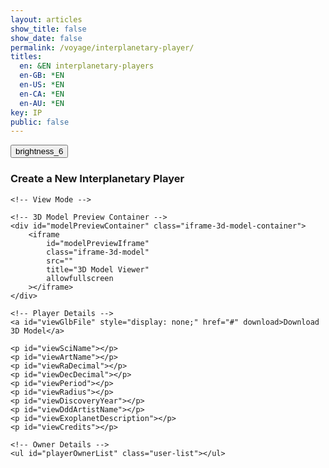 ```yaml
---
layout: articles
show_title: false
show_date: false
permalink: /voyage/interplanetary-player/
titles:
  en: &EN interplanetary-players
  en-GB: *EN
  en-US: *EN
  en-CA: *EN
  en-AU: *EN
key: IP
public: false
---
```


<div class="web-container">
    <div class="button-container">
        <div class="back-button-container">
            <a href="/voyage" title="Back to Voyage">
                <button id="backButton" class="btn button--outline-primary button--circle">
                    <span class="material-symbols-outlined">brightness_6</span>
                </button>
            </a>
        </div>
        <div class="edit-button-container">
            <button id="editButton" class="btn button--outline-primary button--circle" title="Edit Interplanetary Player" style="display: none;">
                <span class="material-symbols-outlined">edit</span> 
            </button>
        </div>
    </div>
    <h3 id="formTitle">Create a New Interplanetary Player</h3>

    <!-- View Mode -->
<div id="interplanetaryPlayerView" style="display: block;"> <!-- Ensure view is visible -->

    <!-- 3D Model Preview Container -->
    <div id="modelPreviewContainer" class="iframe-3d-model-container">
        <iframe 
            id="modelPreviewIframe"
            class="iframe-3d-model"
            src=""
            title="3D Model Viewer"
            allowfullscreen
        ></iframe>
    </div>

    <!-- Player Details -->
    <a id="viewGlbFile" style="display: none;" href="#" download>Download 3D Model</a>
    
    <p id="viewSciName"></p>
    <p id="viewArtName"></p>
    <p id="viewRaDecimal"></p>
    <p id="viewDecDecimal"></p>
    <p id="viewPeriod"></p>
    <p id="viewRadius"></p>
    <p id="viewDiscoveryYear"></p>
    <p id="viewDddArtistName"></p>
    <p id="viewExoplanetDescription"></p>
    <p id="viewCredits"></p>
    
    <!-- Owner Details -->
    <ul id="playerOwnerList" class="user-list"></ul>
</div>        
    <!-- Edit/Create Mode -->
    <form id="articleForm" class="contact-form" style="display: none;" enctype="multipart/form-data">
        <!-- 3D Model Upload -->
        <p>Please fill out the form with details about the exoplanet and your artistic representation.</p>

        <div id="modelPreviewFormContainer" class="iframe-3d-model-container">
            <iframe 
                id="modelPreviewFormIframe"
                class="iframe-3d-model" 
                width="100%" 
                height="400px" 
                style="background: transparent; border: none; display: none;">
            </iframe>
        </div>
        <!-- GLB File Upload -->
        <label for="uploadGlb">
            Please upload the 3D model (GLB format): <span class="required" id="uploadGlbRequired">*</span>
            <span class="tooltip" aria-label="GLB File Info" tabindex="0" data-tooltip="Ensure the file is in .glb format and does not exceed 50MB.">
                <span class="material-symbols-outlined">tooltip_2</span>
            </span>
        </label>
        <input type="file" id="uploadGlb" name="uploadGlb" accept=".glb" required>

        <!-- Existing GLB File -->
        <div id="existingGlbFile" style="display: none;">
            Current 3D Model File: <a href="#" target="_blank" id="existingGlbLink">Download</a>
        </div>

        <!-- 3D Artist -->
        <label for="dddArtistName">
            Who is the 3D artist for this creation? Please introduce @username <span class="required">*</span>
            <span class="tooltip" aria-label="Artist Info" tabindex="0" data-tooltip="Provide the username of the 3D artist responsible for this creation.">
                <span class="material-symbols-outlined">tooltip_2</span>
            </span>
        </label>
        <div class="input-wrapper">
            <input type="text" class="user-search-input" name="artistUsernames[]" placeholder="Type a username..." autocomplete="off" required>
            <input type="hidden" class="artistUserId" name="artistUserIds[]" value="">
            <div class="dropdown"></div>
        </div>
        <span id="dddArtistFeedback" class="feedback-message"></span><br><br>

        <!-- Scientific Exoplanet Name -->
        <label for="sciName">Which scientific exoplanet are you representing?</label>
        <select id="sciName" name="sciName" required>
            <option value="">Please select an exoplanet</option>
        </select>
        <!-- This paragraph will display the fixed sciName in edit mode -->
        <h4 id="sciNameDisplay" style="display: none;"></h4>

        <!-- Exoplanet Details -->
        <div id="exoplanetDetails" style="display: none;">
            <p><strong>IP ID:</strong> <span id="ipId"></span></p>
            <p><strong>Right Ascension (Decimal):</strong> <span id="ra_decimal"></span></p>
            <p><strong>Declination (Decimal):</strong> <span id="dec_decimal"></span></p>
            <p><strong>Orbital Period [days]:</strong> <span id="period"></span></p>
            <p><strong>Radius [R earth]:</strong> <span id="radius"></span></p>
            <p><strong>Discovery Year:</strong> <span id="discoveryyear"></span></p>
        </div><br><br>

        <!-- Artistic Exoplanet Name -->
        <label for="artName">What artistic name would you like to give this Interplanetary Player?</label>
        <input type="text" id="artName" name="artName" required>
        <span id="artNameFeedback" class="feedback-message"></span><br>

        <div class="parameter-inputs">
            <label for="moonAmount">How many moons orbit this planet?</label>
            <div class="param-range">
                <input type="number" id="moonAmount" name="moonAmount" value="0" required min="0" max="145" placeholder="moonAmount">
            </div>
        </div>

        <!-- Exoplanet Description -->
        <label for="exoplanetDescription">Can you describe the topology, life, or story of this exoplanet in 500 characters?</label>
        <textarea id="exoplanetDescription" name="exoplanetDescription" required rows="4" maxlength="500" style="width: 100%;"></textarea><br><br>

        <!-- Credits -->
        <label for="credits">Who should be credited for this work?</label>
        <input type="text" id="credits" name="credits" required><br><br>

        <!-- Submit Button -->
        <button type="submit" id="submitButton" disabled>Submit</button>

        <br>
             <button type="button" id="cancelButton" class="btn button--outline-primary button--circle">Cancel</button>
        <div class="p-2"></div>

        <!-- Loading Message -->
        <div id="loadingMessage" style="display: none; text-align: center;">
            <p>Uploading your interplanetary player, please wait...</p>
            <!-- Loading Spinner -->
            <div class="spinner"></div>
        </div>

        <!-- Progress Bar -->
        <div class="progress-bar">
            <div id="progress">0%</div>
        </div><br>

        <!-- Status Messages -->
        <div id="statusMessage" class="status-message" style="display: none;"></div>
    </form>
</div>
<div id="toastContainer"></div>

<script>
    // Define the API base URL
    const API_BASE_URL = 'https://api.plantasia.space/api';

    // Define the file category for this form
    const FILE_CATEGORY_UPLOAD = 'interplanetaryPlayers'; // Must match the category in spacesUtils.js

    // Toast Function for User Notifications
    function showToast(message, type = 'success') {
        const toastContainer = document.getElementById('toastContainer');
        const toast = document.createElement('div');
        const toastId = `toast_${Date.now()}`;
        toast.classList.add('toast');
        toast.setAttribute('id', toastId);
        toast.setAttribute('role', 'alert');
        toast.setAttribute('aria-live', 'assertive');
        toast.setAttribute('aria-atomic', 'true');

        if (type === 'success') {
            toast.classList.add('success');
        } else if (type === 'error') {
            toast.classList.add('error');
        }

        // Close Button
        const closeBtn = document.createElement('button');
        closeBtn.classList.add('close-btn');
        closeBtn.innerHTML = '&times;';
        closeBtn.onclick = () => {
            toast.classList.remove('show');
            setTimeout(() => {
                const toastElem = document.getElementById(toastId);
                if (toastElem) {
                    toastElem.remove();
                }
            }, 500);
        };

        toast.appendChild(closeBtn);
        toast.appendChild(document.createTextNode(message));
        toastContainer.appendChild(toast);

        // Show the toast
        setTimeout(() => {
            toast.classList.add('show');
        }, 100);

        // Automatically hide the toast after 3 seconds
        setTimeout(() => {
            toast.classList.remove('show');
            setTimeout(() => {
                const toastElem = document.getElementById(toastId);
                if (toastElem) {
                    toastElem.remove();
                }
            }, 500);
        }, 3000);
    }

    // URL Parameters
    const urlParams = new URLSearchParams(window.location.search);
    let initialMode = urlParams.get('mode'); // 'edit', 'view', or null
    let playerId = urlParams.get('playerId') || ''; // Default to '' if 'playerId' is not provided.

    // Global Variables
    let playerData = null; // Holds the current player data
    let exoplanetData = {}; // Holds exoplanet data fetched from the API
    const userId = localStorage.getItem('userId'); // Retrieve the logged-in user's ID
    let isOwner = false; // Indicates if the current user is the owner of the player
    let moonAmountInput = null; // Reference to the moonAmount input
    let currentMode = 'create'; // Current mode: 'create', 'edit', 'view'

    // Initialize the form once the DOM is loaded
    document.addEventListener('DOMContentLoaded', async () => {
        setupFormListeners();
        await loadExoplanetData();
        setupArtNameValidation();

        // Determine initial mode based on URL parameters
        if (initialMode === 'edit' && playerId) {
            currentMode = 'edit';
            await loadInterplanetaryPlayersDetails(playerId);
        } else if (initialMode === 'view' && playerId) {
            currentMode = 'view';
            await loadInterplanetaryPlayersDetails(playerId);
        } else {
            currentMode = 'create';
            clearFormFields();
        }

        setFormMode(currentMode);

        // Push the initial state to history
        history.replaceState({ mode: currentMode, playerId }, '', window.location.href);
    });

    // Function to load exoplanet data from the server
    async function loadExoplanetData() {
        try {
            console.log('Fetching exoplanet data from server');
            const response = await fetch(`${API_BASE_URL}/interplanetaryplayers/fetch-exoplanet-data`);
            if (!response.ok) {
                throw new Error(`Failed to fetch exoplanet data: ${response.statusText}`);
            }
            const data = await response.json();
            console.log('Exoplanet data fetched:', data);
            
            // Check if data has success and exoplanets array
            if (data.success && Array.isArray(data.exoplanets) && data.exoplanets.length > 0) {
                const exoplanetObject = data.exoplanets[0]; // Access the first element
                //console.log('Exoplanet Object:', exoplanetObject);
                exoplanetData = {}; // Initialize as an empty object

                // Iterate through the keys of the exoplanetObject to build exoplanetData
                Object.keys(exoplanetObject).forEach(ipId => {
                    //console.log('Processing ipId:', ipId);
                    if (ipId !== 'undefined') { // Exclude undefined keys
                        exoplanetData[ipId] = exoplanetObject[ipId];
                    } else {
                        console.warn('Encountered undefined ipId:', exoplanetObject[ipId]);
                    }
                });

                console.log('Structured Exoplanet Data:', exoplanetData);
                populateExoplanetDropdown();
            } else {
                throw new Error('Exoplanet data is empty or not in the expected format.');
            }
        } catch (error) {
            console.error('Error loading exoplanet data:', error);
            showToast('Failed to load exoplanet data. Please refresh the page.', 'error');
        }
    }

// Function to populate the exoplanet dropdown with data fetched from the API
function populateExoplanetDropdown() {
    const selectElement = document.getElementById('sciName');
    selectElement.innerHTML = '<option value="">Please select an exoplanet</option>';

    // Iterate over the keys in exoplanetData
    Object.keys(exoplanetData).forEach(ipId => {
        const exoplanet = exoplanetData[ipId];

        // Only add to the dropdown if artName is explicitly null or the string "null"
        if (exoplanet.artName === null || exoplanet.artName === 'null') {
            const option = document.createElement('option');
            option.value = ipId; // Set ipId as the value for the option
            option.textContent = `${ipId}: ${exoplanet.sciName}`; // Display ipId and sciName
            selectElement.appendChild(option);
        }
    });

    console.log('Exoplanet dropdown populated with available exoplanets.');
}

function collectArtistUserIds() {
    const artistIdInputs = document.querySelectorAll('.artistUserId');
    const artistIds = Array.from(artistIdInputs).map(input => input.value.trim());
    return artistIds.filter(id => id); // Remove empty entries
}


function clearFormFields() {
    const sciName = document.getElementById('sciName');
    if (sciName) sciName.value = '';

    const artName = document.getElementById('artName');
    if (artName) artName.value = '';

    const dddArtistName = document.getElementById('dddArtistName');
    if (dddArtistName) dddArtistName.value = '';

    const exoplanetDescription = document.getElementById('exoplanetDescription');
    if (exoplanetDescription) exoplanetDescription.value = '';

    const credits = document.getElementById('credits');
    if (credits) credits.value = '';

    const uploadGlb = document.getElementById('uploadGlb');
    if (uploadGlb) uploadGlb.value = '';

    const moonAmount = document.getElementById('moonAmount');
    if (moonAmount) moonAmount.value = '0';

    const exoplanetDetails = document.getElementById('exoplanetDetails');
    if (exoplanetDetails) exoplanetDetails.style.display = 'none';

    displayArtNameFeedback('', '');

    const submitButton = document.getElementById('submitButton');
    if (submitButton) submitButton.disabled = true;

    const existingGlbFile = document.getElementById('existingGlbFile');
    if (existingGlbFile) existingGlbFile.style.display = 'none';

    const modelPreviewFormIframe = document.getElementById('modelPreviewFormIframe');
    if (modelPreviewFormIframe) {
        modelPreviewFormIframe.src = '';
        modelPreviewFormIframe.style.display = 'none';
    }
}

// Function to Set Up Form Listeners
function setupFormListeners() {
    // Reference to moonAmount input
    moonAmountInput = document.getElementById('moonAmount');
    const cancelButton = document.getElementById('cancelButton');

    // Validate moonAmount to be between 0 and 145
    if (moonAmountInput) {
        moonAmountInput.addEventListener('input', function() {
            let value = parseInt(moonAmountInput.value, 10);

            if (isNaN(value) || value < 0) {
                value = 0;
            } else if (value > 145) {
                value = 145;
            }

            moonAmountInput.value = value;
        });
    }

    // GLB Upload Preview
    const uploadGlbInput = document.getElementById('uploadGlb');
    const modelPreviewIframe = document.getElementById('modelPreviewFormIframe');

    // GLB Upload Preview
    if (uploadGlbInput) {
        uploadGlbInput.addEventListener('change', function(event) {
            const file = event.target.files[0];

            if (file) {
                if (file.type === 'model/gltf-binary' || file.name.endsWith('.glb')) {
                    const tempUrl = URL.createObjectURL(file);

                    modelPreviewIframe.src = `https://preview.maar.world/?model=${encodeURIComponent(tempUrl)}`;
                    modelPreviewIframe.style.display = 'block';

                    // Revoke URL to free memory after iframe loads
                    modelPreviewIframe.onload = () => {
                        URL.revokeObjectURL(tempUrl);
                    };
                } else {
                    alert('Please upload a valid GLB file.');
                    uploadGlbInput.value = ''; // Clear input
                    modelPreviewIframe.style.display = 'none';
                }
            } else {
                modelPreviewIframe.src = '';
                modelPreviewIframe.style.display = 'none';
            }
        });
    }


    // Cancel Button Event Listener
    if (cancelButton) {
        cancelButton.addEventListener('click', function() {
            setFormMode("view");
            console.log("Canceling form editing/creation.");
        });
    }

    // Save form data on input change
    const formElements = document.querySelectorAll('#articleForm input, #articleForm select, #articleForm textarea');

    formElements.forEach(element => {
        element.addEventListener('input', saveFormData);
    });

    // Handle form submission
    const articleForm = document.getElementById('articleForm');
    if (articleForm) {
        articleForm.addEventListener('submit', function(event) {
            event.preventDefault();
            handleFormSubmission();
        });
    }

    // Handle change in exoplanet selection
    const sciNameSelect = document.getElementById('sciName');
    if (sciNameSelect) {
        sciNameSelect.addEventListener('change', updateDetails);
    }

    // Add event listeners to file inputs to monitor file selections
    if (uploadGlbInput) {
        uploadGlbInput.addEventListener('change', checkFileUploads);
    }
}

// Function to Update Exoplanet Details on Selection Change
function updateDetails() {
    const sciNameSelect = document.getElementById('sciName');
    if (!sciNameSelect) {
        console.error('sciName select element not found');
        return;
    }

    const selectedIpId = sciNameSelect.value;
    const detailsDiv = document.getElementById('exoplanetDetails');
    if (!detailsDiv) {
        console.error('exoplanetDetails div not found');
        return;
    }

    const exoplanet = exoplanetData[selectedIpId]; // Access exoplanet by ipId

    if (!selectedIpId || !exoplanet) {
        detailsDiv.style.display = 'none';
    } else {
        // Populate the details section with exoplanet data
        document.getElementById('ipId').textContent = selectedIpId;
        document.getElementById('ra_decimal').textContent = exoplanet.ra_decimal || 'N/A';
        document.getElementById('dec_decimal').textContent = exoplanet.dec_decimal || 'N/A';
        document.getElementById('period').textContent = exoplanet.period || 'N/A';
        document.getElementById('radius').textContent = exoplanet.radius || 'N/A';
        document.getElementById('discoveryyear').textContent = exoplanet.discoveryyear || 'N/A';
        detailsDiv.style.display = 'block';
    }
}

    // Function to Save Form Data Locally (Optional)
function saveFormData() {
    const formData = {};

    const sciNameElement = document.getElementById('sciName');
    if (sciNameElement) formData.sciName = sciNameElement.value;

    const artNameElement = document.getElementById('artName');
    if (artNameElement) formData.artName = artNameElement.value;

    const moonAmountElement = document.getElementById('moonAmount');
    if (moonAmountElement) formData.moonAmount = moonAmountElement.value;

    const dddArtistNameElement = document.getElementById('dddArtistName');
    if (dddArtistNameElement) formData.dddArtistName = dddArtistNameElement.value;

    const exoplanetDescriptionElement = document.getElementById('exoplanetDescription');
    if (exoplanetDescriptionElement) formData.exoplanetDescription = exoplanetDescriptionElement.value;

    const creditsElement = document.getElementById('credits');
    if (creditsElement) formData.credits = creditsElement.value;

    localStorage.setItem('protoFormData', JSON.stringify(formData));
}

// Function to Load Saved Form Data (Optional)
function loadFormData() {
    const savedData = JSON.parse(localStorage.getItem('protoFormData'));
    if (savedData) {
        document.getElementById('sciName').value = savedData.sciName || '';
        document.getElementById('artName').value = savedData.artName || '';
        document.getElementById('moonAmount').value = savedData.moonAmount || '0';
        document.getElementById('dddArtistName').value = savedData.dddArtistName || '';
        document.getElementById('exoplanetDescription').value = savedData.exoplanetDescription || '';
        document.getElementById('credits').value = savedData.credits || '';
    }
}

/**
 * Function to Handle Form Submission with Enhanced Validation
 */
async function handleFormSubmission() {
    // In Create Mode, ensure GLB file is uploaded
    if (currentMode === 'create') {
        const glbFile = document.getElementById('uploadGlb').files[0];

        if (!glbFile) {
            showToast('Please upload the 3D model (GLB) before submitting.', 'error');
            return;
        }
    }

    submitForm(); // Proceed with form submission
}

/**
 * Function to Submit the Form for Creating or Editing an Interplanetary Player.
 */
// Frontend JavaScript

async function submitForm() {
  disableFormInputs();

  const submitButton = document.querySelector('#articleForm button[type="submit"]');
  if (submitButton) {
    submitButton.disabled = true;
    submitButton.textContent = 'Submitting...';
  }

  const url = currentMode === 'edit'
    ? `${API_BASE_URL}/interplanetaryplayers/${playerId}`
    : `${API_BASE_URL}/interplanetaryplayers`;

  const method = currentMode === 'edit' ? 'PATCH' : 'POST';
  console.log('Submitting form to:', url);

  // Collect moon amount and validate range
  let moonAmount = 0;
  const moonAmountInput = document.getElementById('moonAmount');
  if (moonAmountInput) {
    moonAmount = parseInt(moonAmountInput.value, 10);
    moonAmount = isNaN(moonAmount) || moonAmount < 0 ? 0 : moonAmount > 145 ? 145 : moonAmount;
  }

  // Determine sciName and ipId based on the mode
  let sciName = '';
  let selectedIpId = '';

  if (currentMode === 'create') {
    const sciNameSelect = document.getElementById('sciName');
    if (sciNameSelect) {
      selectedIpId = sciNameSelect.value;
      sciName = selectedIpId && exoplanetData[selectedIpId]
        ? exoplanetData[selectedIpId].sciName
        : 'Unknown Exoplanet';
    }
  } else if (currentMode === 'edit') {
    selectedIpId = playerData.ipId; // From loaded player data
    sciName = playerData.sciName;    // From loaded player data
  }

  // Collect form data with null checks
  const artNameInput = document.getElementById('artName');
  const artName = artNameInput ? artNameInput.value.trim() : '';

  const raDecimalElement = document.getElementById('ra_decimal');
  const ra_decimal = raDecimalElement ? parseFloat(raDecimalElement.textContent) || 0 : 0;

  const decDecimalElement = document.getElementById('dec_decimal');
  const dec_decimal = decDecimalElement ? parseFloat(decDecimalElement.textContent) || 0 : 0;

  const periodElement = document.getElementById('period');
  const period = periodElement ? parseFloat(periodElement.textContent) || 0 : 0;

  const radiusElement = document.getElementById('radius');
  const radius = radiusElement ? parseFloat(radiusElement.textContent) || 0 : 0;

  const discoveryYearElement = document.getElementById('discoveryyear');
  const discoveryyear = discoveryYearElement ? parseInt(discoveryYearElement.textContent, 10) || 0 : 0;

  const exoplanetDescriptionElement = document.getElementById('exoplanetDescription');
  const description = exoplanetDescriptionElement ? exoplanetDescriptionElement.value.trim() : '';

  const creditsElement = document.getElementById('credits');
  const credits = creditsElement ? creditsElement.value.trim() : '';

  // Collect artist user IDs
  const dddArtistIds = collectArtistUserIds();

  // Ensure we have at least one artist ID
  if (dddArtistIds.length === 0) {
    showToast('Please select a valid 3D artist.', 'error');
    enableFormInputs();
    return;
  }

  const initialData = {
    ownerId: userId,
    isPublic: false,
    ipId: selectedIpId,
    sciName,
    artName,
    moonAmount,
    ra_decimal,
    dec_decimal,
    period,
    radius,
    discoveryyear,
    description,
    credits,
    dddArtistId: dddArtistIds[0], // Since we have only one artist field
  };

  const glbFileInput = document.getElementById('uploadGlb');
  const glbFile = glbFileInput ? glbFileInput.files[0] : null;

  if (glbFile) {
    initialData.glbFileName = glbFile.name;
    initialData.glbFileType = glbFile.type || getMimeTypeFromFileName(glbFile.name);
  }

  console.log('Initial data to be sent:', initialData);

  try {
    const response = await fetch(url, {
      method,
      headers: {
        'Content-Type': 'application/json'
      },
      body: JSON.stringify(initialData)
    });

    const dataResponse = await response.json();

    if (!dataResponse.success) {
      throw new Error(dataResponse.message || 'An error occurred during submission.');
    }

    const { playerId: receivedPlayerId, glbUploadURL, glbKey } = dataResponse;

    // Check if necessary keys for uploading files are present if files were selected
    if (glbFile) {
      if (!glbKey || !glbUploadURL) {
        throw new Error('GLB upload key or URL missing from the server response.');
      }

      console.log('Received presigned URLs and keys:', { receivedPlayerId, glbKey });
      await uploadGlbFile(glbUploadURL, glbFile);
      await finalizeInterplanetaryPlayer(receivedPlayerId, glbKey);
    }

    handleSuccessResponse({ playerId: receivedPlayerId });

  } catch (error) {
    console.error('Error:', error);
    showToast(`Error: ${error.message}`, 'error');
  } finally {
    enableFormInputs();
    if (submitButton) {
      submitButton.disabled = false;
      submitButton.textContent = 'Submit';
    }
  }
}


/**
 * Function to Upload GLB File Using Presigned URL.
 */
async function uploadGlbFile(glbUploadURL, glbFile) {
    /**
     * Helper function to upload a file.
     */
    async function uploadFile(url, file) {
        const response = await fetch(url, {
            method: 'PUT',
            headers: {
                'Content-Type': file.type || getMimeTypeFromFileName(file.name),
            },
            body: file,
        });

        if (!response.ok) {
            throw new Error('File upload failed.');
        }
    }

    // Upload the GLB file
    await uploadFile(glbUploadURL, glbFile);

    console.log('GLB file uploaded successfully.');
}

/**
 * Function to Finalize the Interplanetary Player.
 */
async function finalizeInterplanetaryPlayer(playerId, glbKey) {
    const finalizeUrl = `${API_BASE_URL}/interplanetaryplayers/finalize`;

    const finalizeData = {
        playerId,
        glbKey
    };

    const finalizeResponse = await fetch(finalizeUrl, {
        method: 'POST',
        headers: {
            'Content-Type': 'application/json'
        },
        body: JSON.stringify(finalizeData)
    });

    const finalizeDataResponse = await finalizeResponse.json();

    if (!finalizeDataResponse.success) {
        throw new Error(finalizeDataResponse.message || 'An error occurred during finalization.');
    }

    console.log('Interplanetary Player finalized successfully.');
}

    /**
     * Helper function to get MIME type from file name
     * @param {string} fileName - The name of the file.
     * @returns {string} - The MIME type.
     */
    function getMimeTypeFromFileName(fileName) {
        const extension = fileName.split('.').pop().toLowerCase();
        switch (extension) {
            case 'glb':
                return 'model/gltf-binary';
            case 'jpg':
            case 'jpeg':
                return 'image/jpeg';
            case 'png':
                return 'image/png';
            case 'gif':
                return 'image/gif';
            default:
                return 'application/octet-stream';
        }
    }

    /**
     * Helper function to update the artistic name
     */
    async function updateArtisticName(artName, selectedIpId) {
        try {
            const response = await fetch(`${API_BASE_URL}/interplanetaryplayers/updateArtName`, {
                method: 'POST',
                headers: {
                    'Content-Type': 'application/json'
                },
                body: JSON.stringify({ ipId: selectedIpId, artName })
            });

            if (!response.ok) {
                throw new Error(`Failed to update artistic name: ${response.statusText}`);
            }

            const data = await response.json();

            if (!data.artName) {
                throw new Error('Artistic name update failed.');
            }

            console.log('Artistic name updated successfully:', data);
        } catch (error) {
            console.error('Failed to update artistic name:', error);
            throw error;
        }
    }

    // Function to Enable the Form Again (used on error)
    function enableForm() {
        document.getElementById('articleForm').querySelectorAll('input, select, textarea, button').forEach(element => {
            element.disabled = false;
        });
    }

    // Function to Handle Success Response after Creation or Editing
function handleSuccessResponse(response) {
  const successMessage = currentMode === 'edit'
    ? 'Interplanetary Player updated successfully!'
    : 'Interplanetary Player created successfully!';

  showToast(successMessage, 'success');

  // Clear form data cache
  clearProfileCache(userId);

  // Use playerId or provide a fallback ID if it's missing
  const newPlayerId = currentMode === 'edit'
    ? (response.player ? response.player._id : playerId)  // Use the existing playerId if response is missing
    : response.playerId || response.config._id;  // Fall back to `playerId` or `_id` when creating

  if (newPlayerId) {
    setTimeout(() => {
      window.location.href = `/voyage/interplanetary-player?mode=view&playerId=${newPlayerId}`;
    }, 1000);
  } else {
    console.error('Player ID not found in the response.');
    showToast('Player ID missing. Please contact support.', 'error');
  }
}


// Function to Load Interplanetary Player Details from the Server
async function loadInterplanetaryPlayersDetails(playerId) {

    const userId = localStorage.getItem('userId'); // Retrieve the logged-in user's ID
    try {
        const response = await fetch(`${API_BASE_URL}/interplanetaryplayers/${playerId}?userId=${userId}`);
        if (!response.ok) {
            throw new Error(`Failed to fetch player details: ${response.statusText}`);
        }
        const data = await response.json();

        if (!data.success) {
            console.error('Error fetching player details:', data.message);
            showToast('Failed to load player details. Please try again.', 'error');
            return;
        }
     console.log('Player data received:', JSON.stringify(data, null, 2));

        isOwner = data.canEdit; // Check ownership directly

        // Display the edit button if the current user is the owner
        const editButton = document.getElementById('editButton');
        if (editButton) {
            editButton.style.display = isOwner ? 'block' : 'none';
        }

        populateEditMode(data);
        populateViewMode(data);

    } catch (error) {
        console.error('Error loading interplanetary player details:', error);
        showToast('Error loading player details. Please try again.', 'error');
    }
}


function populateEditMode(data) {

    playerData = data.player;

    const sciNameDisplay = document.getElementById('sciNameDisplay');
    const sciNameSelect = document.getElementById('sciName');
    const exoplanetDetails = document.getElementById('exoplanetDetails');
    

    if (currentMode === 'edit') {
        sciNameDisplay.textContent = playerData.sciName || 'Unknown Exoplanet';
        sciNameDisplay.style.display = 'block';
        sciNameSelect.style.display = 'none';
        sciNameSelect.required = false;

        document.getElementById('artName').value = playerData.artName || '';
        document.getElementById('moonAmount').value = playerData.moonAmount || '0';
        document.getElementById('dddArtistName').value = playerData.ddd?.dddArtist || '';
        document.getElementById('exoplanetDescription').value = playerData.description || '';
        document.getElementById('credits').value = playerData.credits || '';

        // Populate Exoplanet Details fields
        document.getElementById('ipId').textContent = playerData.ipId || 'N/A';
        document.getElementById('ra_decimal').textContent = playerData.ra_decimal?.$numberDecimal || 'N/A';
        document.getElementById('dec_decimal').textContent = playerData.dec_decimal?.$numberDecimal || 'N/A';
        document.getElementById('period').textContent = playerData.period?.$numberDecimal || 'N/A';
        document.getElementById('radius').textContent = playerData.radius?.$numberDecimal || 'N/A';
        document.getElementById('discoveryyear').textContent = playerData.discoveryyear?.$numberDecimal || 'N/A';
        
        exoplanetDetails.style.display = 'block'; // Show the details section in edit mode

        const baseUrl = 'https://api.plantasia.space';

        // Show existing GLB file link if available
        const existingGlbFileDiv = document.getElementById('existingGlbFile');
        const existingGlbLink = document.getElementById('existingGlbLink');
        if (playerData.ddd?.glbURL) {
            const glbUrl = playerData.ddd.glbURL.startsWith('http')
                ? playerData.ddd.glbURL
                : `${baseUrl}${playerData.ddd.glbURL}`;
            existingGlbLink.href = glbUrl;
            existingGlbLink.textContent = playerData.ddd.glbURL.split('/').pop(); // Show the file name
            existingGlbFileDiv.style.display = 'block';

            // Set GLB model preview
            const modelPreviewFormIframe = document.getElementById('modelPreviewFormIframe');
            modelPreviewFormIframe.src = glbUrl;
            modelPreviewFormIframe.style.display = 'block';
        } else {
            existingGlbFileDiv.style.display = 'none';
            const modelPreviewFormIframe = document.getElementById('modelPreviewFormIframe');
            modelPreviewFormIframe.src = '';
            modelPreviewFormIframe.style.display = 'none';
        }

        // Display initial feedback and enable submit button
        displayArtNameFeedback('', '');
        const submitButton = document.getElementById('submitButton');
        if (submitButton) {
            submitButton.disabled = false;
        }

        // Make file uploads optional in Edit Mode
        document.getElementById('uploadGlb').required = false;
    }
}

// Populate View Mode with Player Data
function populateViewMode(data) {

    playerData = data.player;

    // Helper function to safely extract numberDecimal values
    function getNumberDecimalValue(field) {
        return field?.$numberDecimal || field || 'N/A';
    }

    // Populate the view container with data
    document.getElementById('viewSciName').innerHTML = `<strong>Scientific Name:</strong> ${playerData.sciName || 'N/A'}`;
    document.getElementById('viewArtName').innerHTML = `<strong>Artistic Name:</strong> ${playerData.artName || 'N/A'}`;
    document.getElementById('viewRaDecimal').innerHTML = `<strong>Right Ascension (Decimal):</strong> ${getNumberDecimalValue(playerData.ra_decimal)}`;
    document.getElementById('viewDecDecimal').innerHTML = `<strong>Declination (Decimal):</strong> ${getNumberDecimalValue(playerData.dec_decimal)}`;
    document.getElementById('viewPeriod').innerHTML = `<strong>Orbital Period [days]:</strong> ${getNumberDecimalValue(playerData.period)}`;
    document.getElementById('viewRadius').innerHTML = `<strong>Radius [R earth]:</strong> ${getNumberDecimalValue(playerData.radius)}`;
    document.getElementById('viewDiscoveryYear').innerHTML = `<strong>Discovery Year:</strong> ${getNumberDecimalValue(playerData.discoveryyear)}`;
    document.getElementById('viewDddArtistName').innerHTML = `<strong>3D Artist:</strong> ${playerData.ddd?.dddArtist ? `<a href="/xplorer/?username=${encodeURIComponent(playerData.ddd.dddArtist)}" target="_self">@${playerData.ddd.dddArtist}</a>` : 'N/A'}`;
    document.getElementById('viewExoplanetDescription').innerHTML = `<strong>Description:</strong> ${playerData.description || 'N/A'}`;
    document.getElementById('viewCredits').innerHTML = `<strong>Credits:</strong> ${playerData.credits || 'N/A'}`;

    // Set up 3D model preview using iframe
    const modelPreviewContainer = document.getElementById('modelPreviewContainer');
    const modelPreviewIframe = document.getElementById('modelPreviewIframe');
    const glbURL = playerData.glbURL;

    if (glbURL) {
        const iframeSrc = `https://preview.maar.world/?model=${encodeURIComponent(glbURL)}`;
        console.log('Setting iframe src to:', iframeSrc); // Debugging line
        modelPreviewIframe.src = iframeSrc;
        modelPreviewContainer.style.display = 'block'; // Display the iframe container
    } else {
        console.warn('GLB URL is missing');
        modelPreviewContainer.style.display = 'none'; // Hide the container if no GLB URL
    }

    // Set up the download link
    const viewGlbFile = document.getElementById('viewGlbFile');
    if (glbURL) {
        viewGlbFile.href = glbURL.startsWith('http') ? glbURL : `https://api.plantasia.space${glbURL}`;
        viewGlbFile.textContent = 'Download 3D Model';
        viewGlbFile.style.display = 'block';
    } else {
        viewGlbFile.style.display = 'none';
    }

    // Populate Owner Details
    populatePlayerOwnerDetails(playerData.ownerDetails);
}

// Populate Owner Details
function populatePlayerOwnerDetails(ownerDetails) {
    const playerOwnerList = document.getElementById('playerOwnerList');
    if (ownerDetails) {
        playerOwnerList.innerHTML = `
        <li class="user-list-item">
            <div class="user-profile-pic">
                <img src="${ownerDetails.profileImage || '/default_profile.png'}" alt="${ownerDetails.username}">
            </div>
            <div class="user-details">
                <div class="user-display-name">${ownerDetails.displayName || 'Unknown'}</div>
                <div class="user-username">
                    <a href="/xplorer/?username=${encodeURIComponent(ownerDetails.username)}" target="_self">
                        @${ownerDetails.username || 'Unknown'}
                    </a>
                </div>
            </div>
        </li>`;
    } else {
        playerOwnerList.innerHTML = '<li>No owner details available.</li>';
    }
}





/**
    * Function to Clear Cached Profiles.
    */
function clearProfileCache(userId) {
    if (typeof lscache === 'undefined') {
        console.warn('lscache is not available. Skipping cache clearing.');
        return;
    }

    const cacheKey = `profile_${userId}`;
    const cachedProfile = lscache.get(cacheKey);
    if (cachedProfile) {
        lscache.remove(cacheKey);
        console.log('Profile cache cleared for user');
    } else {
        console.log('No cache found for user');
    }
}

/**
    * Function to Toggle Between Edit and View Modes
    */
function toggleEditMode() {
    if (currentMode === 'view') {
        if (playerData) { // Ensure playerData is loaded
            updateURL('edit', playerId);
            setFormMode('edit');
        } else {
            showToast('Player data is still loading. Please wait...', 'error');
            console.warn('Attempted to switch to edit mode before playerData was loaded.');
        }
    } else if (currentMode === 'edit') {
        setFormMode('view');
        updateURL('view', playerId);
        loadInterplanetaryPlayersDetails(playerId); // Reload data to discard changes
    }
}

/**
    * Function to Set the Current Mode (View, Edit, Create)
    */
async function setFormMode(newMode) {
    currentMode = newMode;
    const isViewMode = currentMode === 'view';
    const isEditMode = currentMode === 'edit';
    const isCreateMode = currentMode === 'create';

    const articleForm = document.getElementById('articleForm');
    const interplanetaryPlayerView = document.getElementById('interplanetaryPlayerView');
    const editButton = document.getElementById('editButton');
    const formTitle = document.getElementById('formTitle'); // Reference to the form title element

    if (isViewMode) {
        interplanetaryPlayerView.style.display = 'block';
        articleForm.style.display = 'none';

        // Update the form title for view mode
        formTitle.textContent = 'View Interplanetary Player';

        // Update Edit Button to show 'Edit' icon and title
        if (editButton) {
            editButton.innerHTML = `<span class="material-symbols-outlined">edit</span>`;
            editButton.title = 'Edit Interplanetary Player';
            editButton.style.display = isOwner ? 'block' : 'none';
        }

    } else if (isEditMode) {
        interplanetaryPlayerView.style.display = 'none';
        articleForm.style.display = 'block';

        // Update the form title for edit mode
        formTitle.textContent = 'Edit Interplanetary Player';

        // Update Edit Button to show 'View' icon and title
        if (editButton) {
            editButton.innerHTML = `<span class="material-symbols-outlined">visibility</span>`;
            editButton.title = 'View Interplanetary Player';
            editButton.style.display = 'block';
        }

        if (playerId) {
            await loadInterplanetaryPlayersDetails(playerId);
        }
    } else if (isCreateMode) {
        interplanetaryPlayerView.style.display = 'none';
        articleForm.style.display = 'block';

        // Update the form title for create mode
        formTitle.textContent = 'Create a New Interplanetary Player';

        if (editButton) {
            editButton.style.display = 'none';
        }
    }
}

/**
    * Function to Update the URL Without Reloading the Page
    */
function updateURL(mode, playerId) {
    const newURL = `/voyage/interplanetary-player?mode=${mode}&playerId=${playerId}`;
    if (history.pushState) {
        history.pushState({ mode, playerId }, '', newURL);
    } else {
        // Fallback for older browsers
        window.location.href = newURL;
    }
}

// Event Listener for Edit Button
const editButtonElement = document.getElementById('editButton');
if (editButtonElement) {
    editButtonElement.addEventListener('click', function(event) {
        event.preventDefault(); // Prevent default button behavior
        toggleEditMode(); // Toggle between view and edit modes
    });
}

// Handle Browser Navigation (Back/Forward)
window.addEventListener('popstate', (event) => {
    if (event.state) {
        setFormMode(event.state.mode);
    } else {
        // Default to view mode if no state is available
        setFormMode('view');
    }
});

/**
 * Function to Check the Availability of artName.
 */
async function checkArtNameAvailability(artName, excludeId = '') {
    const submitButton = document.querySelector('#articleForm button[type="submit"]');
    if (!artName.trim()) {
        displayArtNameFeedback('Artistic Name is required.', 'error');
        if (submitButton) {
            submitButton.disabled = true;
        }
        return false;
    }

    try {
        const params = new URLSearchParams({ name: artName.trim() });
        if (excludeId) {
            params.append('excludeId', excludeId);
        }

        // Ensure the endpoint matches the backend route
        const response = await fetch(`${API_BASE_URL}/interplanetaryplayers/checkArtName?${params.toString()}`);

        if (response.status === 200) {
            const data = await response.json();
            if (data.success) {
                displayArtNameFeedback('Artistic Name is available.', 'success');
                if (submitButton) {
                    submitButton.disabled = false;
                }
                return true;
            } else {
                displayArtNameFeedback('Error checking name. Please try again.', 'error');
                if (submitButton) {
                    submitButton.disabled = true;
                }
                return false;
            }
        } else if (response.status === 409) {
            // Handle 409 Conflict gracefully without logging
            displayArtNameFeedback('Artistic Name is already taken.', 'error');
            showToast('Please choose a different Artistic Name.', 'error');

            if (submitButton) {
                submitButton.disabled = true;
            }
            return false;
        } else {
            // Handle other unexpected statuses
            displayArtNameFeedback('Error checking name. Please try again.', 'error');
            if (submitButton) {
                submitButton.disabled = true;
            }
            return false;
        }
    } catch (error) {
        // Only log unexpected errors
        console.error('Error checking artName availability:', error);
        displayArtNameFeedback('Error checking name. Please try again.', 'error');
        if (submitButton) {
            submitButton.disabled = true;
        }
        return false;
    }
}

/**
    * Function to Display Feedback Messages for artName.
    */
function displayArtNameFeedback(message, type) {
    const feedbackElem = document.getElementById('artNameFeedback');
    const artNameInput = document.getElementById('artName');

    feedbackElem.textContent = message;
    feedbackElem.className = 'feedback-message'; // Reset classes

    artNameInput.classList.remove('feedback-success', 'feedback-error'); // Reset classes

    if (type === 'success') {
        feedbackElem.classList.add('feedback-success');
        artNameInput.classList.add('feedback-success');
    } else if (type === 'error') {
        feedbackElem.classList.add('feedback-error');
        artNameInput.classList.add('feedback-error');
    }
}

// Inside checkFileUploads function

function checkFileUploads() {
  if (currentMode !== 'create' && currentMode !== 'edit') {
    return; // Only enforce in create or edit mode
  }

  const glbFile = document.getElementById('uploadGlb').files[0];
  const submitButton = document.getElementById('submitButton');

  if (glbFile) {
    // Validate file size (e.g., max 50MB)
    const maxSize = 5 * 1024 * 1024; // 5MB
    if (glbFile.size > maxSize) {
      showToast('GLB file exceeds the maximum size of 5MB.', 'error');
      if (submitButton) {
        submitButton.disabled = true;
      }
      return;
    }

    submitButton.disabled = false;
  } else {
    if (currentMode === 'create') {
      // GLB file is required in create mode
      submitButton.disabled = true;
    } else if (currentMode === 'edit') {
      // GLB file is optional in edit mode
      submitButton.disabled = false;
    }
  }
}
// Function to Disable All Form Inputs
function disableFormInputs() {
    const form = document.getElementById('articleForm');
    if (form) {
        const inputs = form.querySelectorAll('input, select, textarea, button');
        inputs.forEach(input => {
            input.disabled = true;
        });
    }
}

// Function to Enable All Form Inputs
function enableFormInputs() {
    const form = document.getElementById('articleForm');
    if (form) {
        const inputs = form.querySelectorAll('input, select, textarea, button');
        inputs.forEach(input => {
            input.disabled = false;
        });
    }
}

// Function to Reset the Form After Submission
function resetForm() {
    enableFormInputs();
    const submitButton = document.querySelector('#articleForm button[type="submit"]');
    if (submitButton) {
        submitButton.disabled = false;
        submitButton.textContent = 'Submit';
    }
}

/**
 * Function to Set Up artName Validation with Debounce
 */
function setupArtNameValidation() {
    const artNameInput = document.getElementById('artName');

    let debounceTimeout = null;

    // Debounce function to limit the number of API calls
    artNameInput.addEventListener('input', () => {
        clearTimeout(debounceTimeout);
        debounceTimeout = setTimeout(async () => {
            const artName = artNameInput.value;
            const excludeId = currentMode === 'edit' ? playerId : '';
            await checkArtNameAvailability(artName, excludeId);
        }, 500); // Wait for 500ms after the user stops typing
    });

    // Also check on blur (when the user leaves the field)
    artNameInput.addEventListener('blur', async () => {
        const artName = artNameInput.value;
        const excludeId = currentMode === 'edit' ? playerId : '';
        await checkArtNameAvailability(artName, excludeId);
    });
}


</script>